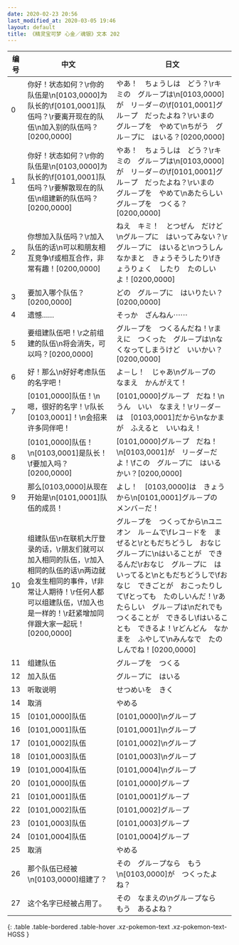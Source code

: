 ```yaml
---
date: 2020-02-23 20:56
last_modified_at: 2020-03-05 19:46
layout: default
title: 《精灵宝可梦 心金／魂银》文本 202
---
```

| 编号 | 中文 | 日文 |
| ---- | ---- | ---- |
| 0 | 你好！状态如何？\r你的队伍是\n[0103,0000]为队长的\f[0101,0001]队伍吗？\r要离开现在的队伍\n加入别的队伍吗？[0200,0000] | やあ！　ちょうしは　どう？\rキミの　グル－プは\n[0103,0000]が　リ－ダ－の\f[0101,0001]グル－プ　だったよね？\rいまの　グル－プを　やめて\nちがう　グル－プに　はいる？[0200,0000] |
| 1 | 你好！状态如何？\r你的队伍是\n[0103,0000]为队长的\f[0101,0001]队伍吗？\r要解散现在的队伍\n组建新的队伍吗？[0200,0000] | やあ！　ちょうしは　どう？\rキミの　グル－プは\n[0103,0000]が　リ－ダ－の\f[0101,0001]グル－プ　だったよね？\rいまの　グル－プを　やめて\nあたらしい　グル－プを　つくる？[0200,0000] |
| 2 | 你想加入队伍吗？\r加入队伍的话\n可以和朋友相互竞争\f或相互合作，非常有趣！[0200,0000] | ねえ　キミ！　とつぜん　だけど\nグル－プに　はいってみない？\rグル－プに　はいると\nつうしんなかまと　きょうそうしたり\fきょうりょく　したり　たのしいよ！[0200,0000] |
| 3 | 要加入哪个队伍？[0200,0000] | どの　グル－プに　はいりたい？[0200,0000] |
| 4 | 遗憾…… | そっか　ざんねん⋯⋯ |
| 5 | 要组建队伍吧！\r之前组建的队伍\n将会消失，可以吗？[0200,0000] | グル－プを　つくるんだね！\rまえに　つくった　グル－プは\nなくなってしまうけど　いいかい？[0200,0000] |
| 6 | 好！那么\n好好考虑队伍的名字吧！ | よ－し！　じゃあ\nグル－プの　なまえ　かんがえて！ |
| 7 | [0101,0000]队伍！\n嗯，很好的名字！\r队长[0103,0001]！\n会招来许多同伴吧！ | [0101,0000]グル－プ　だね！\nうん　いい　なまえ！\rリ－ダ－は　[0103,0001]だから\nなかまが　ふえると　いいねえ！ |
| 8 | [0101,0000]队伍！\n[0103,0001]是队长！\f要加入吗？[0200,0000] | [0101,0000]グル－プ　だね！\n[0103,0001]が　リ－ダ－だよ！\fこの　グル－プに　はいるかい？[0200,0000] |
| 9 | 那么[0103,0000]从现在开始是\n[0101,0001]队伍的成员！ | よし！　[0103,0000]は　きょうから\n[0101,0001]グル－プの　メンバ－だ！ |
| 10 | 组建队伍\n在联机大厅登录的话，\r朋友们就可以加入相同的队伍，\r加入相同的队伍的话\n两边就会发生相同的事件，\f非常让人期待！\r任何人都可以组建队伍，\f加入也是一样的！\r赶紧增加同伴跟大家一起玩！[0200,0000] | グル－プを　つくってから\nユニオン　ル－ムで\fレコ－ドを　まぜると\rともだちどうし　おなじ　グル－プに\nはいることが　できるんだ\rおなじ　グル－プに　はいってると\nともだちどうしで\fおなじ　できごとが　おこったりして\fとっても　たのしいんだ！\rあたらしい　グル－プは\nだれでも　つくることが　できるし\fはいることも　できるよ！\rどんどん　なかまを　ふやして\nみんなで　たのしんでね！[0200,0000] |
| 11 | 组建队伍 | グル－プを　つくる |
| 12 | 加入队伍 | グル－プに　はいる |
| 13 | 听取说明 | せつめいを　きく |
| 14 | 取消 | やめる |
| 15 | [0101,0000]队伍 | [0101,0000]\nグル－プ |
| 16 | [0101,0001]队伍 | [0101,0001]\nグル－プ |
| 17 | [0101,0002]队伍 | [0101,0002]\nグル－プ |
| 18 | [0101,0003]队伍 | [0101,0003]\nグル－プ |
| 19 | [0101,0004]队伍 | [0101,0004]\nグル－プ |
| 20 | [0101,0000]队伍 | [0101,0000]グル－プ |
| 21 | [0101,0001]队伍 | [0101,0001]グル－プ |
| 22 | [0101,0002]队伍 | [0101,0002]グル－プ |
| 23 | [0101,0003]队伍 | [0101,0003]グル－プ |
| 24 | [0101,0004]队伍 | [0101,0004]グル－プ |
| 25 | 取消 | やめる |
| 26 | 那个队伍已经被\n[0103,0000]组建了？ | その　グル－プなら　もう\n[0103,0000]が　つくったよね？ |
| 27 | 这个名字已经被占用了。 | その　なまえの\nグル－プなら　もう　あるよね？ |
{: .table .table-bordered .table-hover .xz-pokemon-text .xz-pokemon-text-HGSS }